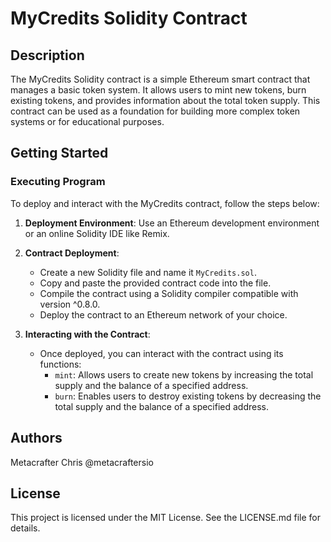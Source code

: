 # MyCredits Solidity Contract

## Description
The MyCredits Solidity contract is a simple Ethereum smart contract that manages a basic token system. It allows users to mint new tokens, burn existing tokens, and provides information about the total token supply. This contract can be used as a foundation for building more complex token systems or for educational purposes.

## Getting Started
### Executing Program
To deploy and interact with the MyCredits contract, follow the steps below:

1. **Deployment Environment**: Use an Ethereum development environment or an online Solidity IDE like Remix.

2. **Contract Deployment**:
   - Create a new Solidity file and name it `MyCredits.sol`.
   - Copy and paste the provided contract code into the file.
   - Compile the contract using a Solidity compiler compatible with version ^0.8.0.
   - Deploy the contract to an Ethereum network of your choice.

3. **Interacting with the Contract**:
   - Once deployed, you can interact with the contract using its functions:
     - `mint`: Allows users to create new tokens by increasing the total supply and the balance of a specified address.
     - `burn`: Enables users to destroy existing tokens by decreasing the total supply and the balance of a specified address.

## Authors
Metacrafter Chris
@metacraftersio

## License
This project is licensed under the MIT License. See the LICENSE.md file for details.
